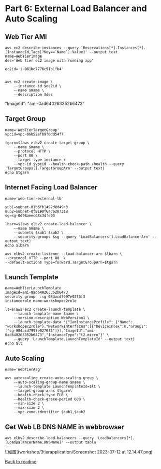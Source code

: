 # Part 6: External Load Balancer and Auto Scaling


## Web Tier AMI

```
aws ec2 describe-instances --query 'Reservations[*].Instances[*].[InstanceId,Tags[?Key==`Name`].Value]' --output text
name=WebTierImage
des='Web tier ec2 image with running app'

```
```
ec2id='i-081bc7776c51b1fb4'
```
```

aws ec2 create-image \
    --instance-id $ec2id \
    --name $name \
    --description $des
```

 "ImageId": "ami-0ad640263352b6473"


## Target Group

```
name='WebTierTargetGroup'
vpcid=vpc-06b52efb9f0dd54f7
```

```
tgarn=$(aws elbv2 create-target-group \
    --name $name \
    --protocol HTTP \
    --port 80 \
    --target-type instance \
    --vpc-id $vpcid --health-check-path /health --query 'TargetGroups[].TargetGroupArn' --output text)
echo $tgarn
```
## Internet Facing Load Balancer 

```
name='web-tier-external-lb'

```
```
sub1=subnet-01b6fb1492d8d49a3
sub2=subnet-0f9190f6ac6207318
sg=sg-0d08aeec68c3dfe93
```

```
lbarn=$(aws elbv2 create-load-balancer \
    --name $name \
    --subnets $sub1 $sub2 \
    --security-groups $sg --query 'LoadBalancers[].LoadBalancerArn' --output text)
echo $lbarn
```

```
aws elbv2 create-listener --load-balancer-arn $lbarn \
--protocol HTTP --port 80  \
--default-actions Type=forward,TargetGroupArn=$tgarn

```
## Launch Template
```
name=WebTierLaunchTemplate
ImageId=ami-0ad640263352b6473
security group  :sg-084acd7997e0276f3
instancerole name:workshopec2role
```

```
lt=$(aws ec2 create-launch-template \
    --launch-template-name $name \
    --version-description WebVersion1 \
    --launch-template-data '{"IamInstanceProfile": {"Name": "workshopec2role"},"NetworkInterfaces":[{"DeviceIndex":0,"Groups":["sg-084acd7997e0276f3"]}],"ImageId":"ami-0ad640263352b6473","InstanceType":"t2.micro"}' \
    --query 'LaunchTemplate.LaunchTemplateId' --output text)
echo $lt
```
## Auto Scaling
```
name='WebTierAsg'
```
```
aws autoscaling create-auto-scaling-group \
    --auto-scaling-group-name $name \
    --launch-template LaunchTemplateId=$lt \
    --target-group-arns $tgarn\
    --health-check-type ELB \
    --health-check-grace-period 600 \
    --min-size 2 \
    --max-size 2 \
    --vpc-zone-identifier $sub1,$sub2
```

## Get Web LB DNS NAME in webbrowser
```
aws elbv2 describe-load-balancers --query 'LoadBalancers[*].[LoadBalancerName,DNSName]' --output table
```

![如图](workshop/3tierapplication/Screenshot 2023-07-12 at 12.14.47.png)

[Back to readme](readme.md)
